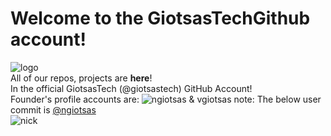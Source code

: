 # Welcome to the GiotsasTechGithub account!
![logo](https://pbs.twimg.com/profile_images/1947974462617391105/50e57ue2_400x400.jpg)<br/>
All of our repos, projects are **here**!<br/>In the official GiotsasTech (@giotsastech) GitHub Account!<br/>
Founder's profile accounts are:
![ngiotsas & vgiotsas](https://i.imgur.com/6Wi3AVk.png)
note:
The below user commit is [@ngiotsas](https://github.com/ngiotsas)<br/>
![nick](https://i.imgur.com/kqhmq6C.png)
